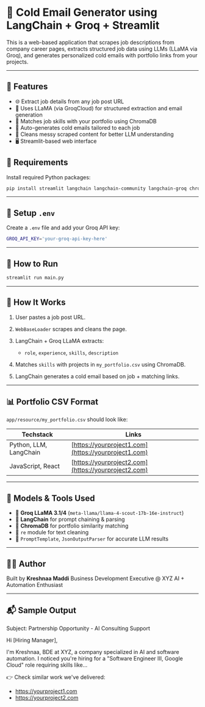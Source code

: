 
# 📧 Cold Email Generator using LangChain + Groq + Streamlit

This is a web-based application that scrapes job descriptions from company career pages, extracts structured job data using LLMs (LLaMA via Groq), and generates personalized cold emails with portfolio links from your projects.

---

## 🚀 Features

- 🌐 Extract job details from any job post URL
- 🤖 Uses LLaMA (via GroqCloud) for structured extraction and email generation
- 🧠 Matches job skills with your portfolio using ChromaDB
- 📧 Auto-generates cold emails tailored to each job
- 🧼 Cleans messy scraped content for better LLM understanding
- 🖥️ Streamlit-based web interface



## 🧰 Requirements

Install required Python packages:

```bash
pip install streamlit langchain langchain-community langchain-groq chromadb pandas python-dotenv beautifulsoup4
````

---

## 🔑 Setup `.env`

Create a `.env` file and add your Groq API key:

```bash
GROQ_API_KEY='your-groq-api-key-here'
```

---

## 🧪 How to Run

```bash
streamlit run main.py
```

---

## 🧠 How It Works

1. User pastes a job post URL.
2. `WebBaseLoader` scrapes and cleans the page.
3. LangChain + Groq LLaMA extracts:

   * `role`, `experience`, `skills`, `description`
4. Matches `skills` with projects in `my_portfolio.csv` using ChromaDB.
5. LangChain generates a cold email based on job + matching links.

---

## 📊 Portfolio CSV Format

`app/resource/my_portfolio.csv` should look like:

| Techstack              | Links                                                |
| ---------------------- | ---------------------------------------------------- |
| Python, LLM, LangChain | [https://yourproject1.com](https://yourproject1.com) |
| JavaScript, React      | [https://yourproject2.com](https://yourproject2.com) |

---

## 🧩 Models & Tools Used

* 🧠 **Groq LLaMA 3.1/4** (`meta-llama/llama-4-scout-17b-16e-instruct`)
* 🦜 **LangChain** for prompt chaining & parsing
* 🧠 **ChromaDB** for portfolio similarity matching
* 🧹 `re` module for text cleaning
* 🧾 `PromptTemplate`, `JsonOutputParser` for accurate LLM results

---

## 👨‍💻 Author

Built by **Kreshnaa Maddi**
Business Development Executive @ XYZ
AI + Automation Enthusiast

---

## 📬 Sample Output


Subject: Partnership Opportunity - AI Consulting Support

Hi [Hiring Manager],

I'm Kreshnaa, BDE at XYZ, a company specialized in AI and software automation. I noticed you're hiring for a "Software Engineer III, Google Cloud" role requiring skills like...

👉 Check similar work we've delivered:
- https://yourproject1.com
- https://yourproject2.com


